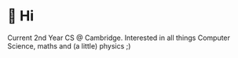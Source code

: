 <h1>👋 Hi</h1>

Current 2nd Year CS @ Cambridge.
Interested in all things Computer Science, maths and (a little) physics ;) 
